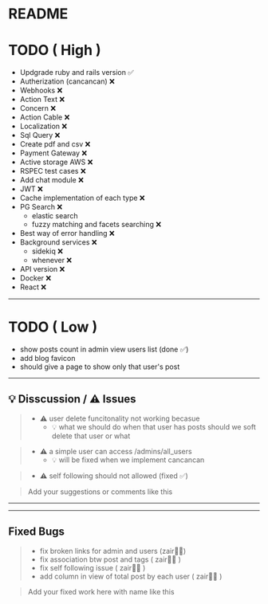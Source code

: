 # README

# TODO ( High )
- Updgrade ruby and rails version ✅
- Autherization (cancancan) ❌
- Webhooks ❌
- Action Text ❌
- Concern ❌
- Action Cable  ❌
- Localization ❌
- Sql Query ❌
- Create pdf and csv ❌
- Payment Gateway ❌
- Active storage AWS ❌
- RSPEC test cases ❌
- Add chat module ❌
- JWT ❌
- Cache implementation of each type ❌
- PG Search ❌
  - elastic search 
  - fuzzy matching and facets searching ❌
- Best way of error handling  ❌
- Background services  ❌
  - sidekiq ❌
  - whenever ❌
- API version ❌
- Docker ❌
- React ❌
-----------
# TODO ( Low )
- show posts count in admin view users list (done ✅)
- add blog favicon
- should give a page to show only that user's post
-----------------------------------
## 💡 Disscussion / ⚠️ Issues

> - ⚠️ user delete funcitonality not working becasue 
>   -  💡 what we should do when that user has posts should we soft delete that user or what

> - ⚠️ a simple user can access /admins/all_users
>    - 💡 will be fixed when we implement cancancan

> - ⚠️ self following should not allowed (fixed ✅)

> Add your suggestions or comments like this


-----------
-----------
## Fixed Bugs 

> - fix broken links for admin and users (zair🧛🏻)
> - fix association btw post and tags ( zair🧛🏻 )
> - fix self following issue ( zair🧛🏻 )
> - add column in view of total post by each user ( zair🧛🏻 )

> Add your fixed work here with name like this